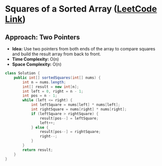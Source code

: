 # Squares of a Sorted Array ([LeetCode Link](https://leetcode.com/problems/squares-of-a-sorted-array/))

## Approach: Two Pointers
- **Idea:** Use two pointers from both ends of the array to compare squares and build the result array from back to front.
- **Time Complexity:** O(n)
- **Space Complexity:** O(n)

```java
class Solution {
    public int[] sortedSquares(int[] nums) {
        int n = nums.length;
        int[] result = new int[n];
        int left = 0, right = n - 1;
        int pos = n - 1;
        while (left <= right) {
            int leftSquare = nums[left] * nums[left];
            int rightSquare = nums[right] * nums[right];
            if (leftSquare > rightSquare) {
                result[pos--] = leftSquare;
                left++;
            } else {
                result[pos--] = rightSquare;
                right--;
            }
        }
        return result;
    }
}
```

